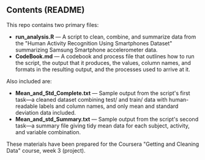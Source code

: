 ## Contents (README)

This repo contains two primary files:

- **run_analysis.R** — A script to clean, combine, and summarize data from the "Human Activity Recognition Using Smartphones Dataset" summarizing Samsung Smartphone accelerometer data.
- **CodeBook.md** — A codebook and process file that outlines how to run the script, the output that it produces, the values, column names, and formats in the resulting output, and the processes used to arrive at it.

Also included are:

- **Mean_and_Std_Complete.txt** — Sample output from the script's first task—a cleaned dataset combining test/ and train/ data with human-readable labels and column names, and only mean and standard deviation data included.
- **Mean_and_std_Summary.txt** — Sample output from the script's second task—a summary file giving tidy mean data for each subject, activity, and variable combination.

These materials have been prepared for the Coursera "Getting and Cleaning Data" course, week 3 (project).
